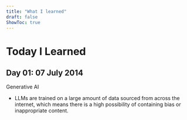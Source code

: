 ```yaml
---
title: "What I learned"
draft: false
ShowToc: true
---
```


# Today I Learned
## Day 01: 07 July 2014


Generative AI
- LLMs are trained on a large amount of data sourced from across the internet, which means there is a high possibility of containing bias or inappropriate content.


      

